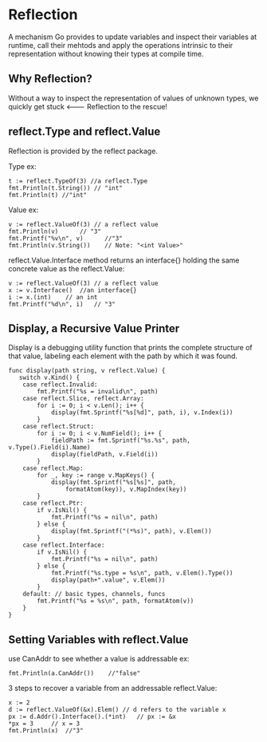 # Reflection
A mechanism Go provides to update variables and inspect their variables at runtime, call their mehtods and apply the operations intrinsic to their representation without knowing their types at compile time.

## Why Reflection?
Without a way to inspect the representation of values of unknown types, we quickly get stuck <--- Reflection to the rescue!

## reflect.Type and reflect.Value
Reflection is provided by the reflect package. 

Type ex:
```
t := reflect.TypeOf(3) //a reflect.Type
fmt.Println(t.String()) // "int"
fmt.Println(t) //"int"

```

Value ex:
```
v := reflect.ValueOf(3) // a reflect value
fmt.Println(v)      // "3"
fmt.Printf("%v\n", v)      //"3"
fmt.Println(v.String())    // Note: "<int Value>"
```

reflect.Value.Interface method returns an interface{} holding the same concrete value as the reflect.Value:
```
v := reflect.ValueOf(3) // a reflect value
x := v.Interface()  //an interface{}
i := x.(int)    // an int
fmt.Printf("%d\n", i)   // "3"
```

## Display, a Recursive Value Printer
Display is a debugging utility function that prints the complete structure of that value, labeling each element with the path by which it was found.

```
func display(path string, v reflect.Value) {
   switch v.Kind() {
	case reflect.Invalid:
		fmt.Printf("%s = invalid\n", path)
	case reflect.Slice, reflect.Array:
		for i := 0; i < v.Len(); i++ {
			display(fmt.Sprintf("%s[%d]", path, i), v.Index(i))
		}
	case reflect.Struct:
		for i := 0; i < v.NumField(); i++ {
			fieldPath := fmt.Sprintf("%s.%s", path, v.Type().Field(i).Name)
			display(fieldPath, v.Field(i))
		}
	case reflect.Map:
		for _, key := range v.MapKeys() {
			display(fmt.Sprintf("%s[%s]", path,
				formatAtom(key)), v.MapIndex(key))
		}
	case reflect.Ptr:
		if v.IsNil() {
			fmt.Printf("%s = nil\n", path)
		} else {
			display(fmt.Sprintf("(*%s)", path), v.Elem())
		}
	case reflect.Interface:
		if v.IsNil() {
			fmt.Printf("%s = nil\n", path)
		} else {
			fmt.Printf("%s.type = %s\n", path, v.Elem().Type())
			display(path+".value", v.Elem())
		}
	default: // basic types, channels, funcs
		fmt.Printf("%s = %s\n", path, formatAtom(v))
	}
}
```

## Setting Variables with reflect.Value
use CanAddr to see whether a value is addressable
ex:
```
fmt.Println(a.CanAddr())    //"false"
```
3 steps to recover a variable from an addressable reflect.Value:
```
x := 2
d := reflect.ValueOf(&x).Elem() // d refers to the variable x
px := d.Addr().Interface().(*int)   // px := &x
*px = 3     // x = 3
fmt.Println(x)  //"3"
```
